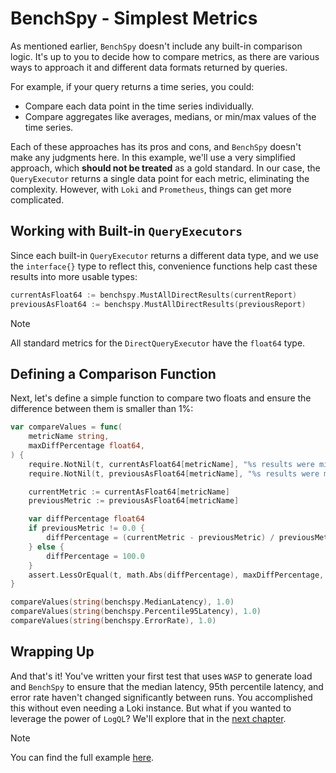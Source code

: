 # BenchSpy - Simplest Metrics

As mentioned earlier, `BenchSpy` doesn't include any built-in comparison logic. It's up to you to decide how to compare metrics, as there are various ways to approach it and different data formats returned by queries.

For example, if your query returns a time series, you could:
- Compare each data point in the time series individually.
- Compare aggregates like averages, medians, or min/max values of the time series.

Each of these approaches has its pros and cons, and `BenchSpy` doesn't make any judgments here. In this example, we'll use a very simplified approach, which **should not be treated** as a gold standard. In our case, the `QueryExecutor` returns a single data point for each metric, eliminating the complexity. However, with `Loki` and `Prometheus`, things can get more complicated.

## Working with Built-in `QueryExecutors`

Since each built-in `QueryExecutor` returns a different data type, and we use the `interface{}` type to reflect this, convenience functions help cast these results into more usable types:

```go
currentAsFloat64 := benchspy.MustAllDirectResults(currentReport)
previousAsFloat64 := benchspy.MustAllDirectResults(previousReport)
```

> [!NOTE]
> All standard metrics for the `DirectQueryExecutor` have the `float64` type.

## Defining a Comparison Function

Next, let's define a simple function to compare two floats and ensure the difference between them is smaller than 1%:

```go
var compareValues = func(
    metricName string,
    maxDiffPercentage float64,
) {
    require.NotNil(t, currentAsFloat64[metricName], "%s results were missing from current report", metricName)
    require.NotNil(t, previousAsFloat64[metricName], "%s results were missing from previous report", metricName)

    currentMetric := currentAsFloat64[metricName]
    previousMetric := previousAsFloat64[metricName]

    var diffPercentage float64
    if previousMetric != 0.0 {
        diffPercentage = (currentMetric - previousMetric) / previousMetric * 100
    } else {
        diffPercentage = 100.0
    }
    assert.LessOrEqual(t, math.Abs(diffPercentage), maxDiffPercentage, "%s medians are more than 1% different", metricName, fmt.Sprintf("%.4f", diffPercentage))
}

compareValues(string(benchspy.MedianLatency), 1.0)
compareValues(string(benchspy.Percentile95Latency), 1.0)
compareValues(string(benchspy.ErrorRate), 1.0)
```

## Wrapping Up

And that's it! You've written your first test that uses `WASP` to generate load and `BenchSpy` to ensure that the median latency, 95th percentile latency, and error rate haven't changed significantly between runs. You accomplished this without even needing a Loki instance. But what if you wanted to leverage the power of `LogQL`? We'll explore that in the [next chapter](./loki_std.md).

> [!NOTE]
> You can find the full example [here](https://github.com/smartcontractkit/chainlink-testing-framework/tree/main/wasp/examples/benchspy/direct_query_executor/direct_query_executor_test.go).